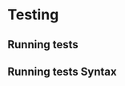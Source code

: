 <!-- Space: TerraformAwsOpenvpn -->
<!-- Parent: Project -->
<!-- Title: Testing -->

# Testing

## Running tests

## Running tests Syntax
